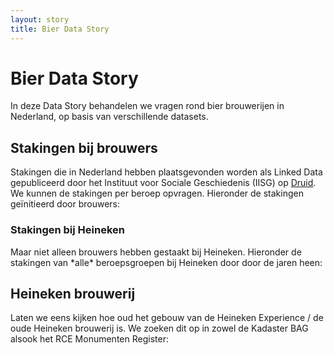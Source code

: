 ```yaml
---
layout: story
title: Bier Data Story
---
```


<h1>Bier Data Story</h1>

<p>In deze Data Story behandelen we vragen rond bier brouwerijen in Nederland, op basis van verschillende datasets.</p>

<h2>Stakingen bij brouwers</h2>
<p>Stakingen die in Nederland hebben plaatsgevonden worden als Linked Data gepubliceerd door het Instituut voor Sociale Geschiedenis (IISG) op <a href="https://druid.datalegend.net/dataLegend/strikes" target="_blank">Druid</a>.  We kunnen de stakingen per beroep opvragen.  Hieronder de stakingen geïnitieerd door brouwers:</p>

<query data-config-ref="https://druid.datalegend.net/dataLegend/-/queries/stakingen-brouwers">
</query>

<h3>Stakingen bij Heineken</h3>

<p>Maar niet alleen brouwers hebben gestaakt bij Heineken.  Hieronder de stakingen van *alle* beroepsgroepen bij Heineken door door de jaren heen:</p>

<query data-config-ref="https://druid.datalegend.net/dataLegend/-/queries/stakingen-heineken">
</query>

<h2>Heineken brouwerij</h2>

<p>Laten we eens kijken hoe oud het gebouw van de Heineken Experience / de oude Heineken brouwerij is.  We zoeken dit op in zowel de Kadaster BAG alsook het RCE Monumenten Register:</p>

<query data-show-query="advanced" data-config-ref="https://data.labs.kadaster.nl/rce/-/queries/bier">
</query>
